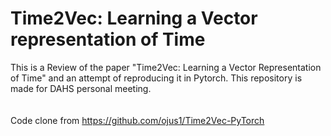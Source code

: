 # Time2Vec: Learning a Vector representation of Time  

This is a Review of the paper "Time2Vec: Learning a Vector Representation of Time" and an attempt of reproducing it in Pytorch. This repository is made for DAHS personal meeting.    
<br>  
Code clone from <a href="https://github.com/ojus1/Time2Vec-PyTorch">https://github.com/ojus1/Time2Vec-PyTorch</a>
